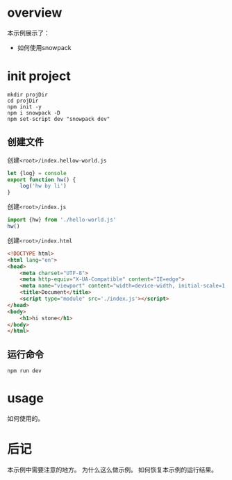 # overview
本示例展示了：  
- 如何使用snowpack  

# init project
```
mkdir projDir
cd projDir
npm init -y
npm i snowpack -D
npm set-script dev "snowpack dev"
```

## 创建文件
创建`<root>/index.hellow-world.js`
``` js
let {log} = console
export function hw() {
    log('hw by li')
}
```

创建`<root>/index.js`
``` js
import {hw} from './hello-world.js'
hw()
```

创建`<root>/index.html`
``` html
<!DOCTYPE html>
<html lang="en">
<head>
    <meta charset="UTF-8">
    <meta http-equiv="X-UA-Compatible" content="IE=edge">
    <meta name="viewport" content="width=device-width, initial-scale=1.0">
    <title>Document</title>
    <script type="module" src='./index.js'></script>
</head>
<body>
    <h1>hi stone</h1>
</body>
</html>
```

## 运行命令
`npm run dev`

# usage
如何使用的。

# 后记
本示例中需要注意的地方。
为什么这么做示例。
如何恢复本示例的运行结果。